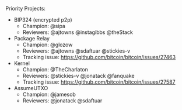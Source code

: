 Priority Projects:

 * BIP324 (encrypted p2p)
   * Champion: @sipa
   * Reviewers: @ajtowns @instagibbs @theStack
 * Package Relay
   * Champion: @glozow
   * Reviewers: @ajtowns @sdaftuar @stickies-v
   * Tracking issue: https://github.com/bitcoin/bitcoin/issues/27463
 * Kernel
   * Champion: @TheCharlaton
   * Reviewers: @stickies-v @jonatack @fanquake
   * Tracking issue: https://github.com/bitcoin/bitcoin/issues/27587
 * AssumeUTXO
    * Champion: @jamesob
    * Reviewers: @jonatack @sdaftuar
